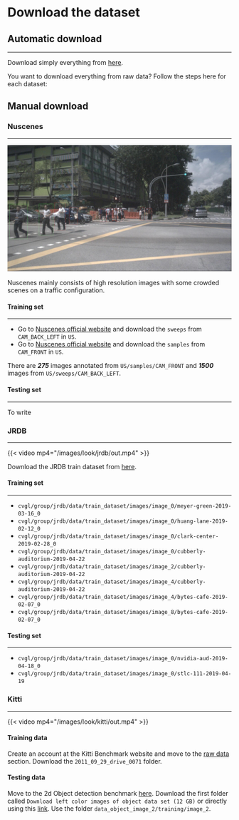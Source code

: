 # Download the dataset

## Automatic download
---

<p></p>


Download simply everything from [here](www.google.com).

You want to download everything from raw data? Follow the steps here for each dataset:

## Manual download

### Nuscenes
---


<p></p>

![alt text](/images/look/nuscenes/nu2.jpg)

Nuscenes mainly consists of high resolution images with some crowded scenes on a traffic configuration.  

#### Training set
---


<p></p>

* Go to [Nuscenes official website](https://www.nuscenes.org/download) and download the ```sweeps``` from ```CAM_BACK_LEFT``` in ```US```.
* Go to [Nuscenes official website](https://www.nuscenes.org/download) and download the ```samples``` from ```CAM_FRONT``` in ```US```.

There are ***275*** images annotated from ```US/samples/CAM_FRONT``` and ***1500*** images from ```US/sweeps/CAM_BACK_LEFT```.

#### Testing set
---


<p></p>

To write

### JRDB
---

<p></p>


{{< video mp4="/images/look/jrdb/out.mp4" >}}

Download the JRDB train dataset from [here](https://download.cs.stanford.edu/downloads/jrdb/jrdb_train.zip). 

#### Training set
---


<p></p>

* ```cvgl/group/jrdb/data/train_dataset/images/image_0/meyer-green-2019-03-16_0```
* ```cvgl/group/jrdb/data/train_dataset/images/image_0/huang-lane-2019-02-12_0```
* ```cvgl/group/jrdb/data/train_dataset/images/image_0/clark-center-2019-02-28_0```
* ```cvgl/group/jrdb/data/train_dataset/images/image_0/cubberly-auditorium-2019-04-22```
* ```cvgl/group/jrdb/data/train_dataset/images/image_2/cubberly-auditorium-2019-04-22```
* ```cvgl/group/jrdb/data/train_dataset/images/image_4/cubberly-auditorium-2019-04-22```
* ```cvgl/group/jrdb/data/train_dataset/images/image_4/bytes-cafe-2019-02-07_0```
* ```cvgl/group/jrdb/data/train_dataset/images/image_8/bytes-cafe-2019-02-07_0```

#### Testing set
---


<p></p>

* ```cvgl/group/jrdb/data/train_dataset/images/image_0/nvidia-aud-2019-04-18_0```
* ```cvgl/group/jrdb/data/train_dataset/images/image_0/stlc-111-2019-04-19```

### Kitti
---

{{< video mp4="/images/look/kitti/out.mp4" >}}

<p></p>

#### Training data

Create an account at the Kitti Benchmark website and move to the [raw data](http://www.cvlibs.net/datasets/kitti/raw_data.php) section. Download the ```2011_09_29_drive_0071``` folder.

#### Testing data

Move to the 2d Object detection benchmark [here](http://www.cvlibs.net/datasets/kitti/eval_object.php?obj_benchmark). Download the first folder called ```Download left color images of object data set (12 GB)``` or directly using this [link](https://s3.eu-central-1.amazonaws.com/avg-kitti/data_object_image_2.zip). Use the folder ```data_object_image_2/training/image_2```. 